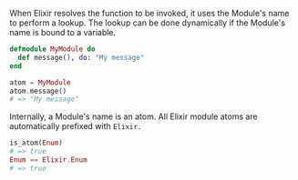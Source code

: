 When Elixir resolves the function to be invoked, it uses the Module's name to perform a lookup. The lookup can be done dynamically if the Module's name is bound to a variable.

```elixir
defmodule MyModule do
  def message(), do: "My message"
end

atom = MyModule
atom.message()
# => "My message"
```

Internally, a Module's name is an atom. All Elixir module atoms are automatically prefixed with `Elixir.`

```elixir
is_atom(Enum)
# => true
Enum == Elixir.Enum
# => true
```
